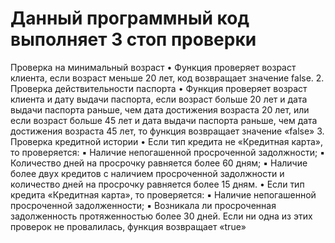 # Данный программный код выполняет 3 стоп проверки
Проверка на минимальный возраст
• Функция проверяет возраст клиента, если возраст меньше 20 лет,
код возвращает значение false.
2. Проверка действительности паспорта
• Функция проверяет возраст клиента и дату выдачи паспорта, если 
возраст больше 20 лет и дата выдачи паспорта раньше, чем дата достижения 
возраста 20 лет, или если возраст больше 45 лет и дата выдачи паспорта 
раньше, чем дата достижения возраста 45 лет, то функция возвращает значение
«false»
3. Проверка кредитной истории
• Если тип кредита не «Кредитная карта», то проверяется:
▪ Наличие непогашенной просроченной задолжности;
▪ Количество дней на просрочку равняется более 60 дням;
▪ Наличие более двух кредитов с наличием просроченной 
задолжности и количество дней на просрочку равняется более 15 дням.
• Если тип кредита «Кредитная карта», то проверяется:
▪ Наличие непогашенной просроченной задолженности;
▪ Возникала ли просроченная задолженность протяженностью более 
30 дней.
Если ни одна из этих проверок не провалилась, функция возвращает 
«true»
